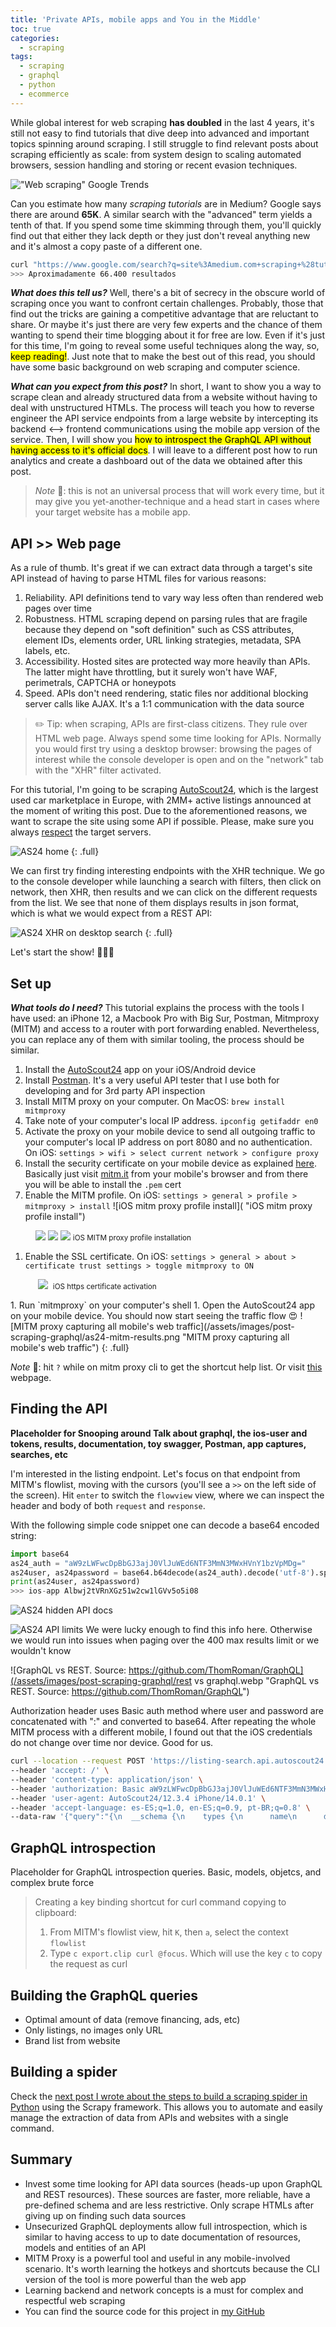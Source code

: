 ```yaml
---
title: 'Private APIs, mobile apps and You in the Middle'
toc: true
categories:
  - scraping
tags:
  - scraping
  - graphql
  - python
  - ecommerce
---
```


While global interest for web scraping **has doubled** in the last 4 years, it's still not easy to find tutorials that dive deep into advanced and important topics spinning around scraping. I still struggle to find relevant posts about scraping efficiently as scale: from system design to scaling automated browsers, session handling and storing or recent evasion techniques.

!["Web scraping" Google Trends](/assets/images/post-scraping-graphql/webscraping_google_trends_2021.png)

Can you estimate how many _scraping tutorials_ are in Medium? Google says there are around **65K**. A similar search with the "advanced" term yields a tenth of that. If you spend some time skimming through them, you'll quickly find out that either they lack depth or they just don't reveal anything new and it's almost a copy paste of a different one.

```bash
curl "https://www.google.com/search?q=site%3Amedium.com+scraping+%28tutorial+OR+intro+OR+introduction+OR+easy%29&client=firefox-b-d&oq=site%3Amedium.com+scraping+%28tutorial+OR+intro+OR+introduction+OR+easy%29" -A "Mozilla/5.0 (Windows NT 6.1; Win64; x64; rv:59.0) Gecko/20100101 Firefox/59.0" | grep -Eo 'Aproximadamente (.*?) resultados'
>>> Aproximadamente 66.400 resultados
```

**_What does this tell us?_** Well, there's a bit of secrecy in the obscure world of scraping once you want to confront certain challenges. Probably, those that find out the tricks are gaining a competitive advantage that are reluctant to share. Or maybe it's just there are very few experts and the chance of them wanting to spend their time blogging about it for free are low. Even if it's just for this time, I'm going to reveal some useful techniques along the way, so, <mark>keep reading!</mark>. Just note that to make the best out of this read, you should have some basic background on web scraping and computer science. 
 
**_What can you expect from this post?_** In short, I want to show you a way to scrape clean and already structured data from a website without having to deal with unstructured HTMLs. The process will teach you how to reverse engineer the API service endpoints from a large website by intercepting its backend ⟷ frontend communications using the mobile app version of the service. Then, I will show you <mark>how to introspect the GraphQL API without having access to it's official docs</mark>. I will leave to a different post how to run analytics and create a dashboard out of the data we obtained after this post.

> _Note_ 📝: this is not an universal process that will work every time, but it may give you yet-another-technique and a head start in cases where your target website has a mobile app.

## API >> Web page
As a rule of thumb. It's great if we can extract data through a target's site API instead of having to parse HTML files for various reasons:
1. Reliability. API definitions tend to vary way less often than rendered web pages over time
2. Robustness. HTML scraping depend on parsing rules that are fragile because they depend on "soft definition" such as CSS attributes, element IDs, elements order, URL linking strategies, metadata, SPA labels, etc.
3. Accessibility. Hosted sites are protected way more heavily than APIs. The latter might have throttling, but it surely won't have WAF, perimetrals, CAPTCHA or honeypots
4. Speed. APIs don't need rendering, static files nor additional blocking server calls like AJAX. It's a 1:1 communication with the data source

> ✏️ Tip: when scraping, APIs are first-class citizens. They rule over HTML web page. Always spend some time looking for APIs. Normally you would first try using a desktop browser: browsing the pages of interest while the console developer is open and on the "network" tab with the "XHR" filter activated.

For this tutorial, I'm going to be scraping [AutoScout24](https://www.autoscout24.com/), which is the largest used car marketplace in Europe, with 2MM+ active listings announced at the moment of writing this post. Due to the aforementioned reasons, we want to scrape the site using some API if possible. Please, make sure you always [respect](https://towardsdatascience.com/ethics-in-web-scraping-b96b18136f01) the target servers.


![AS24 home](/assets/images/post-scraping-graphql/as24-web-home.png "AS24 home")
{: .full}

We can first try finding interesting endpoints with the XHR technique. We go to the console developer while launching a search with filters, then click on network, then XHR, then results and we can click on the different requests from the list. We see that none of them displays results in json format, which is what we would expect from a REST API:

![AS24 XHR on desktop search](/assets/images/post-scraping-graphql/as24-xhr-no-results.png "AS24 XHR on desktop search")
{: .full}

Let's start the show! 🎸🥁🎹

## Set up

**_What tools do I need?_** This tutorial explains the process with the tools I have used: an iPhone 12, a Macbook Pro with Big Sur, Postman, Mitmproxy (MITM) and access to a router with port forwarding enabled. Nevertheless, you can replace any of them with similar tooling, the process should be similar.

1. Install the [AutoScout24](https://apps.apple.com/es/app/autoscout24-coches-de-ocasion/id311785642) app on your iOS/Android device
1. Install [Postman](https://www.postman.com/downloads/). It's a very useful API tester that I use both for developing and for 3rd party API inspection
1. Install MITM proxy on your computer. On MacOS: `brew install mitmproxy`
1. Take note of your computer's local IP address. `ipconfig getifaddr en0`
1. Activate the proxy on your mobile device to send all outgoing traffic to your computer's local IP address on port 8080 and no authentication. On iOS: `settings > wifi > select current network > configure proxy`
1. Install the security certificate on your mobile device as explained [here](https://docs.mitmproxy.org/stable/concepts-certificates/). Basically just visit [mitm.it](mitm.it) from your mobile's browser and from there you will be able to install the `.pem` cert
1. Enable the MITM profile. On iOS: `settings > general > profile > mitmproxy > install`
![iOS mitm proxy profile install]( "iOS mitm proxy profile install")

<figure class="third">
	<img src="/assets/images/post-scraping-graphql/ios-profile-before-installed.png">
	<img src="/assets/images/post-scraping-graphql/ios-profile-during-installation.png">
  <img src="/assets/images/post-scraping-graphql/ios-profile-after-installed.png">
  <small>iOS MITM proxy profile installation</small>  
</figure>




1. Enable the SSL certificate. On iOS: `settings > general > about > certificate trust settings > toggle mitmproxy to ON`
<figure class="third">
	<img src="">
	<img src="/assets/images/post-scraping-graphql/ios-trust-certificate.png">
  <img src="">
  <small style="text-align:center;width:100%;">iOS https certificate activation</small>  
</figure>
1. Run `mitmproxy` on your computer's shell
1. Open the AutoScout24 app on your mobile device. You should now start seeing the traffic flow 😍
![MITM proxy capturing all mobile's web traffic](/assets/images/post-scraping-graphql/as24-mitm-results.png "MITM proxy capturing all mobile's web traffic")
{: .full}

_Note_ 📝: hit `?` while on mitm proxy cli to get the shortcut help list. Or visit [this](https://www.stut-it.net/blog/2017/mitmproxy-cheatsheet.html) webpage.

## Finding the API
__Placeholder for Snooping around Talk about graphql, the ios-user and tokens, results, documentation, toy swagger, Postman, app captures, searches, etc__




I'm interested in the listing endpoint. Let's focus on that endpoint from MITM's flowlist, moving with the cursors (you'll see a `>>` on the left side of the screen). Hit `enter` to switch the `flowview` view, where we can inspect the header and body of both `request` and `response`.

With the following simple code snippet one can decode a base64 encoded string:  
```python
import base64
as24_auth = "aW9zLWFwcDpBbGJ3ajJ0VlJuWEd6NTF3MmN3MWxHVnY1bzVpMDg="
as24user, as24password = base64.b64decode(as24_auth).decode('utf-8').split(":")
print(as24user, as24password)
>>> ios-app Albwj2tVRnXGz51w2cw1lGVv5o5i08
```


![AS24 hidden API docs](/assets/images/post-scraping-graphql/as24-hidden-docs.png "as24-hidden-docs")

![AS24 API limits](/assets/images/post-scraping-graphql/as24-api-limits.png "as24-api-limits")
We were lucky enough to find this info here. Otherwise we would run into issues when paging over the 400 max results limit or we wouldn't know 


![GraphQL vs REST. Source: https://github.com/ThomRoman/GraphQL](/assets/images/post-scraping-graphql/rest vs graphql.webp "GraphQL vs REST. Source: https://github.com/ThomRoman/GraphQL")


Authorization header uses Basic auth method where user and password are concatenated with ":" and converted to base64. After repeating the whole MITM process with a different mobile, I found out that the iOS credentials do not change over time nor device. Good for us.
```bash
curl --location --request POST 'https://listing-search.api.autoscout24.com/graphql' \
--header 'accept: /' \
--header 'content-type: application/json' \
--header 'authorization: Basic aW9zLWFwcDpBbGJ3ajJ0VlJuWEd6NTF3MmN3MWxHVnY1bzVpMDg=' \
--header 'user-agent: AutoScout24/12.3.4 iPhone/14.0.1' \
--header 'accept-language: es-ES;q=1.0, en-ES;q=0.9, pt-BR;q=0.8' \
--data-raw '{"query":"{\n  __schema {\n    types {\n      name\n      description\n    }\n  }\n}","variables":{}}'
```


## GraphQL introspection
Placeholder for GraphQL introspection queries. Basic, models, objetcs, and complex brute force

> Creating a key binding shortcut for curl command copying to clipboard:
>1. From MITM's flowlist view, hit `K`, then `a`, select the context `flowlist`
>1. Type `c export.clip curl @focus`. Which will use the key `c` to copy the request as curl


## Building the GraphQL queries
- Optimal amount of data (remove financing, ads, etc)
- Only listings, no images only URL
- Brand list from website

## Building a spider
Check the <a href="{% post_url 2021-03-19-scraping-used-cars-api %}">next post I wrote about the steps to build a scraping spider in Python</a> using the Scrapy framework. This allows you to automate and easily manage the extraction of data from APIs and websites with a single command.

## Summary
- Invest some time looking for API data sources (heads-up upon GraphQL and REST resources). These sources are faster, more reliable, have a pre-defined schema and are less restrictive. Only scrape HTMLs after giving up on finding such data sources
- Unsecurized GraphQL deployments allow full introspection, which is similar to having access to up to date documentation of resources, models and entities of an API
- MITM Proxy is a powerful tool and useful in any mobile-involved scenario. It's worth learning the hotkeys and shortcuts because the CLI version of the tool is more powerful than the web app
- Learning backend and network concepts is a must for complex and respectful web scraping 
- You can find the source code for this project in <a href="https://github.com/the-copper-club/cold-wheels-spider">my GitHub</a>